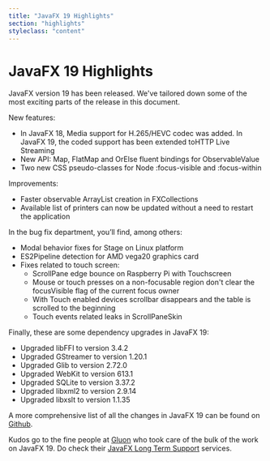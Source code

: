 ```yaml
---
title: "JavaFX 19 Highlights"
section: "highlights"
styleclass: "content"
---
```

# JavaFX 19 Highlights

JavaFX version 19 has been released. We've tailored down some of the most exciting parts of the release in this document.

New features:
- In JavaFX 18, Media support for H.265/HEVC codec was added. In JavaFX 19, the coded support has been extended toHTTP Live Streaming
- New API: Map, FlatMap and OrElse fluent bindings for ObservableValue
- Two new CSS pseudo-classes for Node :focus-visible and :focus-within

Improvements:
- Faster observable ArrayList creation in FXCollections
- Available list of printers can now be updated without a need to restart the application

In the bug fix department, you’ll find, among others:

- Modal behavior fixes for Stage on Linux platform
- ES2Pipeline detection for AMD vega20 graphics card
- Fixes related to touch screen:
  - ScrollPane edge bounce on Raspberry Pi with Touchscreen
  - Mouse or touch presses on a non-focusable region don't clear the focusVisible flag of the current focus owner
  - With Touch enabled devices scrollbar disappears and the table is scrolled to the beginning
  - Touch events related leaks in ScrollPaneSkin

Finally, these are some dependency upgrades in JavaFX 19:
- Upgraded libFFI to version 3.4.2
- Upgraded GStreamer to version 1.20.1
- Upgraded Glib to version 2.72.0
- Upgraded WebKit to version 613.1
- Upgraded SQLite to version 3.37.2
- Upgraded libxml2 to version 2.9.14
- Upgraded libxslt to version 1.1.35


A more comprehensive list of all the changes in JavaFX 19 can be found on [Github](https://github.com/openjdk/jfx/blob/jfx19/doc-files/release-notes-19.md).

Kudos go to the fine people at [Gluon](https://gluonhq.com) who took care of the bulk of the work on JavaFX 19. Do check their [JavaFX Long Term Support](https://gluonhq.com/services/javafx-support/) services.